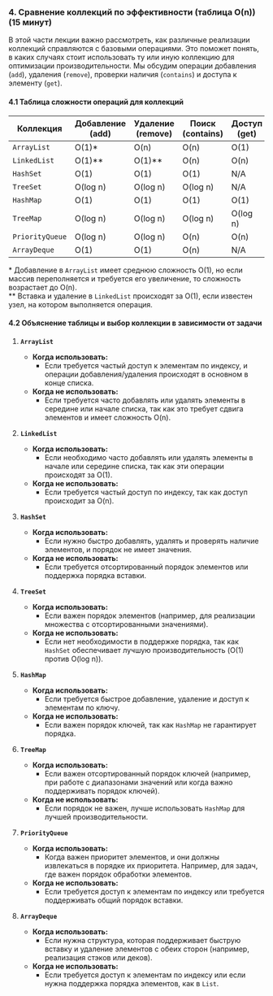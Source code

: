 ### 4. Сравнение коллекций по эффективности (таблица O(n)) (15 минут)

В этой части лекции важно рассмотреть, как различные реализации коллекций справляются с базовыми операциями. Это поможет понять, в каких случаях стоит использовать ту или иную коллекцию для оптимизации производительности. Мы обсудим операции добавления (`add`), удаления (`remove`), проверки наличия (`contains`) и доступа к элементу (`get`). 

#### 4.1 Таблица сложности операций для коллекций

| Коллекция      | Добавление (add) | Удаление (remove) | Поиск (contains) | Доступ (get) |
|----------------|------------------|-------------------|------------------|--------------|
| `ArrayList`    | O(1)*            | O(n)              | O(n)             | O(1)         |
| `LinkedList`   | O(1)**           | O(1)**            | O(n)             | O(n)         |
| `HashSet`      | O(1)             | O(1)              | O(1)             | N/A          |
| `TreeSet`      | O(log n)         | O(log n)          | O(log n)         | N/A          |
| `HashMap`      | O(1)             | O(1)              | O(1)             | O(1)         |
| `TreeMap`      | O(log n)         | O(log n)          | O(log n)         | O(log n)     |
| `PriorityQueue`| O(log n)         | O(log n)          | O(n)             | O(n)         |
| `ArrayDeque`   | O(1)             | O(1)              | O(n)             | N/A          |

\* Добавление в `ArrayList` имеет среднюю сложность O(1), но если массив переполняется и требуется его увеличение, то сложность возрастает до O(n).  
\** Вставка и удаление в `LinkedList` происходят за O(1), если известен узел, на котором выполняется операция.

#### 4.2 Объяснение таблицы и выбор коллекции в зависимости от задачи

1. **`ArrayList`**
   - **Когда использовать:** 
     - Если требуется частый доступ к элементам по индексу, и операции добавления/удаления происходят в основном в конце списка.
   - **Когда не использовать:** 
     - Если требуется часто добавлять или удалять элементы в середине или начале списка, так как это требует сдвига элементов и имеет сложность O(n).

2. **`LinkedList`**
   - **Когда использовать:** 
     - Если необходимо часто добавлять или удалять элементы в начале или середине списка, так как эти операции происходят за O(1).
   - **Когда не использовать:** 
     - Если требуется частый доступ по индексу, так как доступ происходит за O(n).

3. **`HashSet`**
   - **Когда использовать:** 
     - Если нужно быстро добавлять, удалять и проверять наличие элементов, и порядок не имеет значения. 
   - **Когда не использовать:** 
     - Если требуется отсортированный порядок элементов или поддержка порядка вставки.

4. **`TreeSet`**
   - **Когда использовать:** 
     - Если важен порядок элементов (например, для реализации множества с отсортированными значениями).
   - **Когда не использовать:** 
     - Если нет необходимости в поддержке порядка, так как `HashSet` обеспечивает лучшую производительность (O(1) против O(log n)).

5. **`HashMap`**
   - **Когда использовать:** 
     - Если требуется быстрое добавление, удаление и доступ к элементам по ключу. 
   - **Когда не использовать:** 
     - Если важен порядок ключей, так как `HashMap` не гарантирует порядка.

6. **`TreeMap`**
   - **Когда использовать:** 
     - Если важен отсортированный порядок ключей (например, при работе с диапазонами значений или когда важно поддерживать порядок ключей).
   - **Когда не использовать:** 
     - Если порядок не важен, лучше использовать `HashMap` для лучшей производительности.

7. **`PriorityQueue`**
   - **Когда использовать:** 
     - Когда важен приоритет элементов, и они должны извлекаться в порядке их приоритета. Например, для задач, где важен порядок обработки элементов.
   - **Когда не использовать:** 
     - Если требуется доступ к элементам по индексу или требуется поддерживать общий порядок вставки.

8. **`ArrayDeque`**
   - **Когда использовать:** 
     - Если нужна структура, которая поддерживает быструю вставку и удаление элементов с обеих сторон (например, реализация стэков или деков).
   - **Когда не использовать:** 
     - Если требуется доступ к элементам по индексу или если нужна поддержка порядка элементов, как в `List`.



